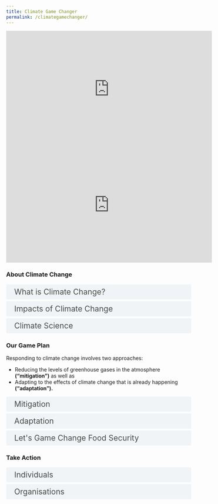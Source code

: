```yaml
---  
title: Climate Game Changer  
permalink: /climategamechanger/  
---  
```

<style>

input {
	display: none;
}
label {
	display: block;
	padding: 8px 22px;
	margin: 0 0 5px 0;
	cursor: pointor;
	background: #F0F4F6;
	border-radius: 3px;
	color: #484848;
	transition: ease .5s;
	font-size: 1.5em;
}

label:hover {
	background: #4a96b0;
	color: #FFF;
}

.accordion-content {
	/* background: #E2E5F6; */
	padding: 10px 0px 30px 30px;
	/* border: 1px solid #484848; */
	margin: 0 0 1px 0;
	border-radius: 3px;
}

input + label + .accordion-content {
	display: none;
}

input:checked + label + .accordion-content {
	display: none;
}

input:checked + label + .accordion-content {
	display: block;
}

</style>
<!-- End of accordion -->

<div class="bp-youtube">  

<iframe width="560" height="315" src="https://www.youtube.com/embed/k_rq9hxDD7I" frameborder="0" allow="accelerometer; autoplay; clipboard-write; encrypted-media; gyroscope; picture-in-picture" allowfullscreen></iframe>  

</div>  

<div class="bp-youtube">  

<iframe width="560" height="315" src="https://www.youtube.com/embed/9phY-yDreOU" frameborder="0" allow="accelerometer; autoplay; clipboard-write; encrypted-media; gyroscope; picture-in-picture" allowfullscreen></iframe>  

</div>  

<div class="container">

<h3>About Climate Change</h3>
<div>
	<input type="checkbox" id="title1"  /><label for="title1">What is Climate Change?</label>
	<div class="accordion-content">
		<p>The terms “weather” and “climate” are often used interchangeably but they refer to events with broadly different timescales.</p>
		<p><strong>What’s the difference between weather and climate?</strong></p>
		<p>Climate is a statistical and aggregate study of past weather conditions over a number of years — from decades to centuries. Weather, on the other hand, comprises the day-to-day changes in temperature, humidity, rainfall and wind that we experience.</p>
		<p>Climate is often expressed in terms of months and seasons while weather is measured by days and weeks. While it is possible to provide weather forecasts, it is only possible to provide general projections for climate due to the wide time scales and uncertainties involved.</p>
		<p><strong>Then is global warming and climate change the same?</strong></p>
		<p>Not exactly!</p>
		<p>The greenhouse effect occurs naturally when heat from the Earth’s surface is absorbed by greenhouse gases (GHGs) such as carbon dioxide (CO<sub>2</sub>), methane (CH<sub>4</sub>), nitrous oxide (N<sub>2</sub>O), sulphur hexafluoride (SF<sub>6</sub>), hydrofluorocarbons (HFCs) and perfluorocarbons (PFCs).</p>
		<p>Greenhouse gases are naturally present in the air, and allow the Earth’s atmosphere to be warm enough to support life. However, human activities such as burning of fossil fuels for energy and industrial production, and clearing of forests to raise livestock, increases the amount of GHGs in the atmosphere. These additional GHGs trap even more heat in the atmosphere, making the Earth warmer. Global warming leads to long-term climate change.</p>
		<p><strong>So what is climate change?</strong></p>
		<p>Climate change refers to significant variations in global weather patterns that persist over an extended period of time.</p>
		<p>Over the past 100 years, global temperatures have been increasing faster than ever before. As the Earth gets warmer, rain patterns are changing, sea levels are rising, and year after year, snow and ice are melting sooner each spring. The impact of climate change on the environment is becoming increasingly apparent as climate conditions continue to change and intensify.</p>
		<p>The consensus among the scientific community is that climate change is the result of a complex combination of natural and man-made activity. The findings of the United Nations’ Intergovernmental Panel on Climate Change (IPCC), an internationally accepted authority on climate change that provides comprehensive scientific assessments on climate change, indicate that human activities are indeed speeding up climate change.</p>
	</div>
	<input type="checkbox" id="title2"  /><label for="title2">Impacts of Climate Change</label>
	<div class="accordion-content">
		<p>Like many countries around the world, Singapore is experiencing the effects of climate change.</p>
		<p>In recent years, Singapore has seen bouts of high temperatures, intense thunderstorms leading to flash floods, dry spells, and the threat of rising sea levels. These can cause significant damage to homes, businesses and livelihoods globally.</p>
		<p>As a <strong>low-lying, densely-populated tropical island city-state,</strong> we are vulnerable to the effects of climate change and variability.</p>
		<p>Here are some examples of how Singapore is experiencing the effects of climate change.</p>
		<h4>Warmer Weather</h4>
		<p>2019 was our hottest year on record, alongside 2016. The annual mean temperature in 2019 was 28.4°C — 0.9°C higher than the 1981-2010 long-term average, and equalled the previous warmest year record of 28.4°C set in 2016.</p>
		<p>Four of the past five years are among the top 10 warmest years on record with respect to annual mean temperature, since temperature records began in 1929.</p>
		<p>Towards the end of this century (2070 to 2099), daily mean temperatures are projected to increase by 1.4°C to 4.6°C , compared with the baseline period of 1980 to 2009.</p>
		<h4>Dry Spell</h4>
		<p>In 2014, Singapore experienced a record 27-day dry spell. Our desalination and NEWater plants had to operate near full capacity to meet our water needs.</p>
		<p>In 2016, the prolonged dry period brought water levels at Linggiu Reservoir to a the historic low of 20%.</p>
		<h4>Heavy Rainfall</h4>
		<p>In 2010, 2011 and 2013, heavy rainfall contributed to major flash flood events, resulting in significant damage.</p>
		<p>The contrast between the wet months (Nov to Jan) and dry months (Feb and Jun to Sep) will likely become more pronounced in the future. Increasing trends in both intensity and frequency of heavy rainfall events are expected as the world gets warmer.</p>
		<h4>How else can climate change affect Singapore?</h4>
		<p><strong>Our Coasts</strong></p>
		<p>Communities and property along Singapore’s coastline could be affected by rising sea levels.</p>
		<p>Based on today’s science, climate scientists in Singapore have projected that our mean sea levels could rise by up to around one metre by 2100. If ice sheets melt more rapidly and, worse, if ice shelves in Antarctica were to collapse, sea levels could reach one metre even earlier, or go even higher.</p>
		<p><strong>Our Waters</strong></p>
		<p>An increase in the intensity of weather variability could present significant challenges to the management of our water resources. Periods of drought can affect the reliability of Singapore’s water supply, while sudden episodes of intense rainfall could overwhelm our drainage system and lead to flash floods.</p>
		<p><strong>Our Biodiversity and Greenery</strong></p>
		<p>Trees could be damaged or uprooted due to strong winds.<br>  Biodiversity may be affected by changes in temperature and rainfall.<br>  There may be more bush fires due to temperature increase and low rainfall.</p>
		<p><strong>Our Public Health</strong></p>
		<p>Higher temperatures may affect human health and healthcare operations.Vector and pest populations could increase due to higher temperatures and rainfall, increasing the incidence of diseases such as dengue.</p>
		<p><strong>Our Food Supply</strong></p>
		<p>The effects of climate change, such as intense storms, flooding and prolonged droughts, are one of the trends threatening global food security. In Singapore, we are particularly vulnerable to fluctuations in global food supply and prices, as we import more than 90% of our food.</p>
		<p><strong>Our Essential Services</strong></p>
		<p>Intense rainfall, sea level rise, and temperature changes could affect the operation of our telecommunications, power, and transport infrastructure.</p>
		<p><strong>Our Buidlings and Infrastructure</strong></p>
		<p>Safety and reliability of infrastructure could be impacted by strong winds and higher temperatures. Increased rainfall could lead to slope instability</p>
	</div>
	<input type="checkbox" id="title3"  /><label for="title3">Climate Science</label>
	<div class="accordion-content">
		<p>Robust, credible and objective scientific assessments form the cornerstone of our climate change strategy.</p>
		<p>Even as we harness science and technology, Singapore is taking a measured approach against climate change as well as developing meaningful solutions to tackle climate change problems.</p>
		<p>For some years, we have already started research and made early investments in climate science.</p>
		<p>Research findings have allowed us to make specific policy formulations and will give policy makers guidance on the need to protect critical infrastructure against rising sea levels and extreme events.</p>
		<h4>Evidence-based climate policies</h4>
		<p>In 2013, we had established the Centre for Climate Research Singapore (CCRS) under the Meteorological Service Singapore (MSS). CCRS is one of the few dedicated centres in the region that focuses on research in tropical weather and climate.</p>
		<p>Climate science, where it is developed specifically for the tropics, is a new and complex area of research. CCRS develops research expertise in the weather and climate of Singapore and the wider Southeast Asia region. It also undertakes projections of Singapore’s future climate for long-term planning, as well as researches the characteristics and causes of extreme weather.</p>
		<p>It has since grown to be one of our region’s most advanced tropical climate research centres.</p>
		<p>We are expanding CCRS and will set up a new Programme Office in CCRS this year. The Programme Office will <strong>drive the formulation and implementation of our national climate science research masterplan</strong> and systematically <strong>build up our climate science capabilities</strong> in Singapore. CCRS and our research institutes and universities, together, will pursue cutting-edge, inter-disciplinary climate science research. The research will focus on key areas with significant impact on Singapore, including: sea level rise; the impact of climate change on our water resources; and the impact of warming trends on human health and the energy sector.</p>
		<p>The Programme Office will oversee the recently-launched <strong>National Sea Level Programme.</strong> This $10 million Programme will, over the next five years, fund pioneering proposals and collaborations, to help us better understand long-term sea level rise and its variability, regional patterns, and extreme weather events.</p>
		<h4>Singapore’s Contribution to the Development of Climate Science</h4>
		<p>Singapore hosted a Scoping Meeting of the Intergovernmental Panel on Climate Change (IPCC) in Singapore in October 2019, together with a meeting of the IPCC Bureau, one of the highest decision-making bodies in the IPCC.</p>
		<p>This Scoping Meeting is an important session that will lay the foundation for drafting the next Synthesis Report of the Sixth Assessment Report (AR6).</p>
		<p>Climate science tailored to the tropics is still a nascent area of research. Through our efforts, we hope to work more closely with the IPCC to further strengthen and advance the understanding of tropical climates. We will share our knowledge and expertise with countries in our region and work with them to enhance capacity to tackle climate change.</p>
	</div>
</div>

<h3>Our Game Plan</h3>
<p>Responding to climate change involves two approaches:</p>
<ul>
	<li>Reducing the levels of greenhouse gases in the atmosphere <strong>(“mitigation”)</strong> as well as</li>
	<li>Adapting to the effects of climate change that is already happening <strong>(“adaptation”).</strong></li>
</ul>
<div>
	<input type="checkbox" id="title4"  /><label for="title4">Mitigation</label>
	<div class="accordion-content">
		<p>Climate change mitigation refers to efforts to reduce or prevent emission of greenhouse gases.</p>
		<p>Given our limited potential for alternative energy sources, <strong>improving energy efficiency is our key strategy for reducing emissions in all sectors of the economy.</strong></p>
		<p>Furthermore, our energy demand is expected to grow in the future due to an expanding economy and a growing population. Much of this growing energy demand can be avoided if we use energy more efficiently, instead of increasing energy production.</p>
		<h4>Transforming our economy towards a low carbon future</h4>
		<p>By reducing our CO2 emissions and making use of innovative low-carbon solutions, Singapore can contribute to international efforts to address climate change.</p>
		<p>Over the years, we have steadily rolled out a comprehensive suite of measures to reduce emissions across all sectors:</p>
		<p><strong>Early Fuel Switch</strong></p>
		<p>Since the 2000s, Singapore has progressively switched from fuel oil/diesel to natural gas, a cleaner fuel. Currently, 95% of our electricity is generated from natural gas, up from 26% in 2001.</p>
		<p>Among all fossil fuels, natural gas produces the least amount of carbon emissions per unit of electricity. By switching to clean fuel, we have reduced the amount of carbon we release into the atmosphere.</p>
		<p><strong>Pricing Carbon</strong></p>
		<p>Singapore is the first country in Southeast Asia to introduce a carbon price.</p>
		<p>The tax was introduced in 2019 at S$5/tonne of CO2e, and there are no exemptions for covered facilities, to maintain a transparent, fair, and consistent price signal across the economy.</p>
		<p>It will incentivise emissions reduction across all sectors and support the transition to a low-carbon economy.</p>
		<p>We will review the tax rate by 2023, with the intention of increasing the tax rate to between S$10 and S$15/tonne of CO<sub>2</sub>e by 2030.</p>
		<p>In doing so, we will take into account international developments, the progress of our mitigation efforts, and our economic competitiveness.</p>
		<p>The Government is prepared to spend more than the estimated S$$1 billion in carbon tax revenue collected in the first five years to support projects that reduce carbon emissions.</p>
		<p><strong>Improving our industry energy efficiency</strong></p>
		<p>The industry sector accounts for more than half of Singapore’s greenhouse gas emissions. The implementation of energy efficiency projects and good energy management practices not only saves energy, it can also reduce costs for companies.</p>
		<p>The Energy Conservation Act has put in place enhanced requirements for large industrial energy users to measure and evaluate their energy performance.</p>
		<p>We are targeting for the industry to achieve an energy efficiency improvement rate of 1 to 2% per annum – a rate achieved by leading countries such as Belgium and the Netherlands over the past 10 years.</p>
		<p>To assist companies transit to a low-carbon economy, we will use revenue from our carbon tax to provide grants and incentives to help businesses reduce their emissions and become more energy and carbon efficient.</p>
		<p><strong>Harnessing more solar power</strong></p>
		<p>In Singapore, solar energy is the most promising renewable energy option.</p>
		<p>To overcome our land constraints, we are investing in innovative solar technologies, such as floating solar photovoltaic systems on our reservoirs and offshore. These will be among the world’s largest when ready.</p>
		<p>JTC has also launched its Solar Land programme to develop and deploy mobile substations and solar panels on temporary land. This allows the system to be redeployed, should the land or space be needed for other uses.</p>
		<p>We aim to reach 350 megawatt-peak (MWp) by 2020 and at least two gigawatt-peak (GWp) by 2030 (enough to power around 350,000 Singaporean households a year – more than 10% of the peak daily electricity demand today), and an energy storage deployment target of 200MW beyond 2025.</p>
		<p><strong>Greening our transport</strong></p>
		<p>Promoting sustainable transport and managing vehicular emissions will also help reduce C02.  We promote cleaner vehicles through emissions standards and encourage the early replacement of older and more pollutive vehicles, such as through the Early Turnover Scheme. More than 40,000 commercial diesel vehicles have switched to cleaner vehicles under this scheme.</p>
		<p>As part of the Land Transport Master Plan 2040, we aim for nine in 10 peak-period journeys to be made via Walk-Cycle-Ride modes of transport (which include public and shared transport such as taxis and private hire cars), and to have 100% greener, cleaner energy public bus and taxi fleets by 2040.</p>
		<p>We are reviewing our policies and working with the industry on various fronts to promote the greater use of greener, cleaner energy private vehicles. We are also enhancing existing transport facilities to make them more environmentally-friendly, and designing and building new land transport, airport and port facilities that are sustainable and green, through incorporating energy efficient and carbon mitigation features and technologies.</p>
		<p><strong>Greening our buildings</strong></p>
		<p>We are on track to having at least 80% of our buildings (by floor area) achieve Green buildings standards by 2030. We will develop new standards to promote super-low energy, zero-energy, and positive energy buildings to push the boundaries for energy efficiency for buildings in Singapore.</p>
		<p>We are striving to harness resource synergies and reduce the carbon footprint in our public infrastructure. We are building a used water and waste treatment plant called Tuas Nexus by 2025, which can integrate water reclamation and waste-to-energy incineration in a single facility, and reduce the amount of energy required in the used water treatment process. This can help us cut down carbon emissions by more than 200,000 tonnes a year – the equivalent of taking more than 42,500 cars off the road.</p>
		<p><strong>Reducing waste</strong></p>
		<p>We aim to reduce waste sent to the landfill each day by 30% by 2030, and achieve an overall national recycling rate of 70% by 2030, from 60% in 2018. </p>
		<p>We are working with partners in the public, private and people sectors to move Singapore towards more sustainable production and consumption. This will include the adoption of a circular economy approach to reuse our resources for as long as possible. This will reduce our environmental footprint and strength our resource resilience.</p>
	</div>
	<div>
	<input type="checkbox" id="title5"  /><label for="title5">Adaptation</label>
	<div class="accordion-content">
		<p>Even with the best efforts to limit the rise in global temperatures, countries are taking adaptation measures to reduce the damaging impact of climate change and increase their resilience to potential future effects.</p>
		<p>Singapore is no different.</p>
		<p>As a small low-lying island-state, we need to take the impact of climate change very seriously, and invest in resilient infrastructure to safeguard ourselves and our future.</p>
		<p><strong>Protecting our coasts from sea level rise</strong></p>
		<p>As an island-state and a major port city, Singapore is defined by our coasts. To protect these areas, we have strengthened our defences against coastal erosion and flooding. Today, over 70% of Singapore’s coastline is protected with hard structures such as seawalls and rock slopes.</p>
		<p>We expect to invest S$100 billion, or even more, in coastal defences such as sea walls, pumping stations and land reclamation.</p>
		<p>We are also making plans for coastal defences to better protect our coastal areas, starting with the more critical segments, in particular, City-East Coast and Jurong Island.</p>
		<p>PUB has planned to build a second pump house on the opposite end of the Marina Barrage to pump water out of Marina Reservoir into the sea. When rain falls in the city area, the water can then drain into Marina Reservoir.</p>
		<p>For the eastern coastline, some of the options we are considering include the building of polders (which is land reclaimed from the sea) or reclaiming a series of islands offshore, from Marina East all the way to Changi.</p>
		<p>Our plan will also incorporate nature-based solutions such as active restoration of our mangrove areas.</p>
		<p><strong>Safeguarding Key Infrastructure</strong></p>
		<p>Since 2011, we have raised minimum reclamation levels for newly reclaimed lands to at least four metres above the mean sea level, up from three metres previously. Roads near coastal areas, including a stretch of Changi Coast Road and Nicoll Drive, have also been raised to protect them from rising sea levels.</p>
		<p>We have also raised the minimum platform levels for new developments and are building critical future developments such as the Changi Airport Terminal 5 and Tuas Terminal mega port at higher platform levels – at least five metres above mean sea level.</p>
		<p>Climate change could also affect our underground MRT stations as they will be susceptible to flooding during intense rainfalls. To protect our commuters and rail infrastructure, we have built MRT stations with elevated entrances or installed flood barriers.</p>
		<p><strong>Enhancing flood resilience</strong></p>
		<p>Since 2011, Singapore has spent $1.8 billion on drainage improvement works to boost our flood resilience. This includes the Stamford Diversion Canal and Stamford Detention Tank completed last year, which significantly enhance the flood protection of the Orchard Road areas. In the next two years, another $400 million will go towards upgrading and maintaining our drains.</p>
		<p><strong>Ensuring water resilience</strong></p>
		<p>We have invested in research and development, water infrastructures, and diversified Singapore’s water supply to include weather-resilient sources such as NEWater and desalinated water.</p>
		<p><strong>Strengthening food security</strong></p>
		<p>Singapore imports more than 90% of our food today. This makes us vulnerable to external factors, such as volatilities of the global food market, impacts of climate change, and disease outbreak.</p>
		<p>To make our food supply more resilient, we are pursuing three strategies, also known as our three “food baskets”:</p>
		<ol>
			<li>Diversify import sources;</li>
			<li>Grow local; and</li>
			<li>Grow overseas.</li>
		</ol>
		<p>To effectively buffer against supply disruptions, we aim to produce 30% of our nutritional needs by 2030.</p>
		<p><strong>Investing in research to guide adaptation planning</strong></p>
		<p>The Centre for Climate Research Singapore will launch a S$10 million National Sea Level Research Programme over the next five years to develop more robust projections of sea level rise. A new Climate Science Research Programme Office will also be set up to formulate, lead and drive efforts to build up climate science capabilities in Singapore.</p>
		<p><strong>Protecting Biodiversity and Greenery</strong></p>
		<p>Our trees are an essential part of Singapore’s landscape. But some trees are especially tall and certain species are fragile. This makes them likely to fall or be uprooted in strong gales or periods of heavy rain.</p>
		<p>To ensure that our trees are in good health and resilient to climate change, the National Parks Board (NParks) inspects trees along major roads and areas with high human activity at least once a year. If needed, trees are pruned to reduce the size and weight of their crowns so they can better withstand strong winds. Storm-vulnerable trees have also been replaced with hardier species. NParks also studies tree uprooting to better diagnose its causes.</p>
		<p>To protect Singapore’s marine biodiversity, NParks established Singapore’s first marine park at the Sisters’ Islands in 2014. The marine park is an ecosystem inhabited by rare and endangered marine animals. Other measures to protect Singapore’s biodiversity include restoring mangrove areas in Singapore.</p>
		<p><strong>Protecting Public Health</strong></p>
		<p>Climate change also poses threats to our health. For example, changes in the weather pattern, such as temperature increase, could create prime conditions for mosquitoes to breed and viruses to replicate faster, leading to an increase in the infective vector population and transmission of dengue. We have already seen similar trends in late 2015, when there was a spike in dengue cases partly due to weather changes caused by the El Niño.</p>
		<p>Currently, the National Environment Agency (NEA) has in place a nation-wide programme to fight dengue – but we will need to do more as we prepare for harsher conditions in the future. While innovative solutions such as Wolbachia technology could help to suppress the mosquito population, sustained efforts by the community to eradicate mosquito breeding habitats remain key to preventing dengue.</p>
		<p><strong>Enhancing our Built Environment</strong></p>
		<p>It is essential for the buildings we live and work in to be protected from the effects of climate change. Analyses so far have indicated that the structural integrity of buildings in Singapore will not be affected by the projected changes in temperature, rainfall, and wind speeds as long as the buildings adhere to building codes and are properly maintained. As many buildings in Singapore are constructed and maintained by private developers and owners, the private sector plays an indispensable role in helping us keep our buildings safe. BCA and the Housing & Development Board (HDB) are conducting additional studies to further understand the potential effects of higher temperatures, rainfall, and wind speeds on buildings and building attachments, to recommend adaptation measures to enhance the resilience of our buildings.</p>
		<p>The Green Mark Scheme is the Building and Construction Authority’s (BCA) green building rating system, tailored for the tropics and sub-tropics. It evaluates and sets benchmarks for environmental sustainability in buildings. To enhance current efforts to green existing buildings, BCA and Singapore Green Building Council (SGBC) have collaborated to develop the Zero Capital Partnership scheme, which provides a “zero capital” solution for building owners to carry out energy efficiency retrofits for buildings. These efforts will contribute to Singapore’s aim of making 80% of all buildings green by 2030.</p>
	</div>
	<div>
	<input type="checkbox" id="title6"  /><label for="title6">Let's Game Change Food Security</label>
	<div class="accordion-content">
		<p>Food security is a matter of national security.</p>
		<p>Given that we import over 90% of our food, Singapore is vulnerable to volatilities in the global food market and disruptions in our food supplies.</p>
		<p>This vulnerability will become more acute in time, as global crop yields are estimated to decline by up to 25% by 2050 due to climate change impacts such as rising temperatures and extreme weather conditions such as floods or droughts.</p>
		<p>More so than ever, we have to rise up and change the game.</p>
		<h4>Climate change and food security</h4>
		<p>While the Global Food Security Index assessed Singapore as one of the most food secure countries in the world, climate change requires us to act early; climate change requires us to game change food security.</p>
		<h4>Our 3 Food Baskets – our game plan for food security</h4>
		<p>Just as we have four National Taps for our water supply, we have 3 food baskets to build up our food security.</p>
		<h4>Enhancing Food Security: 30-by-30 Vision</h4>
		<p>Our vision is to develop the capability and capacity of our agri-food industry to produce 30% of Singapore’s nutritional needs locally by 2030 (i.e., 30-by-30).</p>
		<p>This will require the industry to transform, be highly productive and employ climate-resilient and sustainable technologies to grow more food with less resources.</p>
	</div>
</div>

<h3>Take Action</h3>
<div>
	<input type="checkbox" id="title7"  /><label for="title7">Individuals</label>
	<div class="accordion-content">
		<p>Everyone can make a difference to fight climate change! Here are 3 simple ways you can reduce your energy usage and carbon emissions.</p>
		<p><strong>#1 – Increase your air-conditioner temperature by 1<sup>o</sup>C</strong></p>
		<p>Less energy is used by your air-conditioner when you increase the temperature setting. For every degree raised, you can save an additional $15 a year!</p>
		<p><strong>#2 – Reduce your shower time by 2 minutes</strong></p>
		<p>Doing so saves you close to 14 litres of water each time! Conserving water also reduces the energy needed to treat and deliver water to homes.</p>
		<p><strong>#3 – Practise the 3Rs – Reduce, Reuse and Recycle Right</strong></p>
		<p>By practising the 3Rs, we can reduce the amount of waste we generate and incinerate, which reduces carbon emissions.</p>
	</div>
	<input type="checkbox" id="title8"  /><label for="title8">Organisations</label>
	<div class="accordion-content">
		<p><strong>Become Part of the National Effort to Tackle Climate Change</strong></p>
		<p>Organisations can play their part in reducing emissions by understanding the environmental impact of their business operations and by adopting carbon-friendly measures and practices.</p>
		<p><strong>Be Part of the Solution</strong></p>
		<p>Your organisation can help in the fight against climate change in a number of ways. As part of practising corporate social responsibility (CSR), you can take steps to reduce your organisation’s carbon footprint or organise activities to promote community and stakeholder action on climate change.</p>
		<p>You can also get involved in the adoption and/or development of green technology solutions aimed at reducing your corporate carbon footprint.</p>
		<p><strong>Incentive schemes to help companies be more energy efficient</strong></p>
	</div>
</div>
